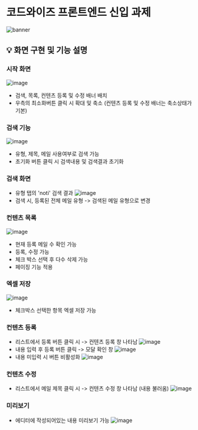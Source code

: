 # 코드와이즈 프론트엔드 신입 과제

![banner](https://encrypted-tbn0.gstatic.com/images?q=tbn:ANd9GcTZO4oxAl5U0zUm2xP3ErLQIZ2ccaYKtSJ-Dw&usqp=CAU)


## 💡 화면 구현 및 기능 설명

### 시작 화면
![image](https://github.com/ansrlgur12/-/assets/121914919/87915e71-fafb-4b81-9b3e-1254fa6e6b34)
- 검색, 목록, 컨텐츠 등록 및 수정 배너 배치
- 우측의 최소화버튼 클릭 시 확대 및 축소 (컨텐츠 등록 및 수정 배너는 축소상태가 기본)

### 검색 기능
![image](https://github.com/ansrlgur12/-/assets/121914919/0f6e9614-f53c-429f-9a3c-e68f02fa350d)
- 유형, 제목, 메일 사용여부로 검색 가능
- 초기화 버튼 클릭 시 검색내용 및 검색결과 초기화


### 검색 화면
- 유형 탭의 'noti' 검색 결과
![image](https://github.com/ansrlgur12/-/assets/121914919/0f444551-40e3-4a42-8277-9a28b5fc07f8)
- 검색 시, 등록된 전체 메일 유형 -> 검색된 메일 유형으로 변경


### 컨텐츠 목록
![image](https://github.com/ansrlgur12/-/assets/121914919/3e7b395b-55cb-4988-a9b6-8b7ca45a6403)
- 현재 등록 메일 수 확인 가능
- 등록, 수정 가능
- 체크 박스 선택 후 다수 삭제 가능
- 페이징 기능 적용


### 엑셀 저장
![image](https://github.com/ansrlgur12/-/assets/121914919/367b1a2f-9117-4979-81f8-03a48d6dbf6a)
- 체크박스 선택한 항목 엑셀 저장 가능

### 컨텐츠 등록
- 리스트에서 등록 버튼 클릭 시 -> 컨텐츠 등록 창 나타남
![image](https://github.com/ansrlgur12/-/assets/121914919/7be4a9bd-06dc-4a0a-a158-da665afc21ea)
- 내용 입력 후 등록 버튼 클릭 -> 모달 확인 창
![image](https://github.com/ansrlgur12/-/assets/121914919/96111fcf-474a-46f3-a020-9587ce3b4b05)
- 내용 미입력 시 버튼 비활성화
![image](https://github.com/ansrlgur12/-/assets/121914919/6a5219be-c50b-455f-804c-e2903e9d409f)


### 컨텐츠 수정
- 리스트에서 메일 제목 클릭 시 -> 컨텐츠 수정 창 나타남 (내용 불러옴)
![image](https://github.com/ansrlgur12/-/assets/121914919/cfeebf96-cc97-4f96-ae20-0cd1eb0ba25a)

### 미리보기
- 에디터에 작성되어있는 내용 미리보기 가능
![image](https://github.com/ansrlgur12/-/assets/121914919/6fff7477-7e1f-441b-afdf-bb5abbdf8489)




